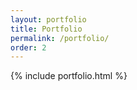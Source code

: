```yaml
---
layout: portfolio
title: Portfolio
permalink: /portfolio/
order: 2
---
```


{% include portfolio.html %}